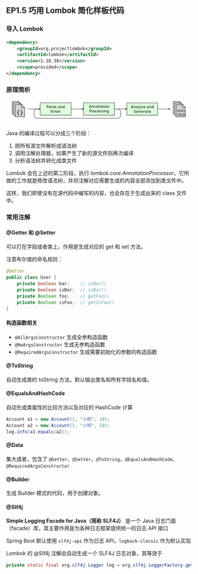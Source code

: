 ## EP1.5 巧用 Lombok 简化样板代码

### 导入 Lombok

```xml
<dependency>
	<groupId>org.projectlombok</groupId>
	<artifactId>lombok</artifactId>
	<version>1.18.38</version>
	<scope>provided</scope>
</dependency>
```

### 原理简析

![](img/1.5.1.png)

Java 的编译过程可以分成三个阶段：

1. 把所有源文件解析成语法树
2. 调用注解处理器，如果产生了新的源文件则再次编译
3. 分析语法树并转化成类文件

Lombok 会在上述的第二阶段，执行 *lombok.core.AnnotationProcessor*，它所做的工作就是修改语法树，并将注解对应需要生成的内容全部添加到类文件中。

这样，我们即使没有在源代码中编写的内容，也会存在于生成出来的 class 文件中。

### 常用注解

#### @Getter 和 @Setter

可以打在字段或者类上，作用是生成对应的 get 和 set 方法。

注意布尔值的命名规则：

```java
@Getter
public class User {
    private boolean bar;    // isBar()
    private boolean isBar;  // isBar()
    private Boolean foo;    // getFoo()
    private Boolean isFoo;  // getIsFoo()
}
```

#### 构造函数相关

- `@AllArgsConstructor` 生成全参构造函数
- `@NoArgsConstructor` 生成无参构造函数
- `@RequiredArgsConstructor` 生成需要初始化的参数的构造函数

#### @ToString

自动生成类的 toString 方法，默认输出类名和所有字段名和值。

#### @EqualsAndHashCode

自动生成类属性的比较方法以及对应的 HashCode 计算

```java
Account a1 = new Account(1, "小明", 18);
Account a2 = new Account(1, "小明", 18);
log.info(a1.equals(a2));
```

#### @Data

集大成者，包含了 `@Getter`、`@Setter`、`@ToString`、`@EqualsAndHashCode`、`@RequiredArgsConstructor`

#### @Builder

生成 Builder 模式的代码，用于创建对象。

#### @Slf4j

**Simple Logging Facade for Java（简称 SLF4J）** 是一个 Java 日志门面（facade）库，其主要作用是为各种日志框架提供统一的日志 API 接口

Spring Boot 默认使用 `slf4j-api` 作为日志 API，`logback-classic` 作为默认实现

Lombok 的 @Slf4j 注解会自动生成一个 SLF4J 日志对象，其等效于

```java
private static final org.slf4j.Logger log = org.slf4j.LoggerFactory.getLogger(class);
```